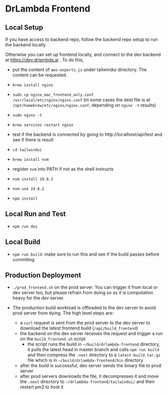 # DrLambda Frontend 

## Local Setup

If you have access to backend repo, follow the backend repo setup to run the backend locally.

Otherwise you can set up frontend locally, and connect to the dev backend at https://dev.drlambda.ai .
To do this, 
- put the content of `aws-exports.js` under tailwindui directory. The content can be requested. 

- `brew install nginx`
- `sudo cp nginx_mac_frontend_only.conf /usr/local/etc/nginx/nginx.conf` (in some cases the dest file is at `/opt/homebrew/etc/nginx/nginx.conf`, depending on `nginx -t` results)
- `sudo nginx -t`
- `brew services restart nginx`
- test if the backend is connected by going to http://localhost/api/test and see if there is result

- `cd tailwindui`
- `brew install nvm`
- register `nvm` into PATH if not as the shell instructs
- `nvm install 19.8.1`
- `nvm use 19.8.1`
- `npm install`


## Local Run and Test
- `npm run dev`

## Local Build
- `npm run build`: make sure to run this and see if the build passes before commiting

## Production Deployment
- `./prod_frontend.sh` on the prod server. You can trigger it from local or dev server too, but please refrain from doing so as it is computation heavy for the dev server.

- The production build workload is offloaded to the dev server to avoid prod server from dying. The high level steps are:
  - a `curl` request is sent from the prod server to the dev server to download the latest frontend build (`/api/build_frontend`)
  - the backend on the dev server receives the request and trigger a run on the `build_frontend.sh` script
    - the script runs the build in `~/build/drlambda-frontend` directory, it pulls the latest head in master branch and calls `npm run build` and then compress the `.next` directory to a `latest-build.tar.gz` file which is in `~/build/drlambda-frontend/bin` directory
  - after the build is successful, dev server sends the binary file to prod server
  - after prod servers downloads the file, it decompresses it and move the `.next` directory to `~/drlambda-frontend/tailwindui/` and then restart pm2 to host it 
